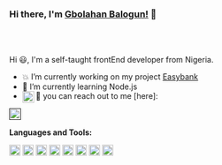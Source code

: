 ### Hi there, I'm [Gbolahan Balogun!](https://twitter.com/gbola_me) 👋



<br />
<br />

Hi :smiley:, I'm  a self-taught frontEnd developer from Nigeria.

- :collision: I’m currently working on my project [Easybank](https://github.com/gbolame/easybank)
- 🌱 I’m currently learning Node.js 
- 💬 you can reach out to me [here]: <a href="https://twitter.com/gbola_me">
  <img align="left" alt="gbolame | Twitter" width="21px" src="https://github.com/gbolame/gbolame/blob/master/img/icons8-twitter-48.png" />
</a>
<a href="">
  <img algin="left" alt="gbolame | Linkedin" width="21px" src="https://github.com/gbolame/gbolame/blob/master/img/icons8-linkedin-64.png"/>
</a>

**Languages and Tools:**  

<code><img height="20" src="https://github.com/gbolame/gbolame/blob/master/img/icons8-javascript-48.png"></code>
<code><img height="20" src="https://github.com/gbolame/gbolame/blob/master/img/icons8-sass-24.png"></code>
<code><img height="20" src="https://github.com/gbolame/gbolame/blob/master/img/icons8-html-5-24.png"></code>
<code><img height="20" src="https://github.com/gbolame/gbolame/blob/master/img/icons8-bootstrap.svg"></code>
<code><img height="20" src="https://github.com/gbolame/gbolame/blob/master/img/icons8-css3-24.png"></code>
<code><img height="20" src="https://github.com/gbolame/gbolame/blob/master/img/icons8-python.svg"></code>
<code><img height="20" src="https://github.com/gbolame/gbolame/blob/master/img/icons8-django.svg"></code>
<code><img height="20" src="https://github.com/gbolame/gbolame/blob/master/img/icons8-sql-26.png"></code>

